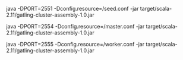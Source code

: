 java -DPORT=2551 -Dconfig.resource=/seed.conf -jar target/scala-2.11/gatling-cluster-assembly-1.0.jar

java -DPORT=2554 -Dconfig.resource=/master.conf -jar target/scala-2.11/gatling-cluster-assembly-1.0.jar

java -DPORT=2555 -Dconfig.resource=/worker.conf -jar target/scala-2.11/gatling-cluster-assembly-1.0.jar
